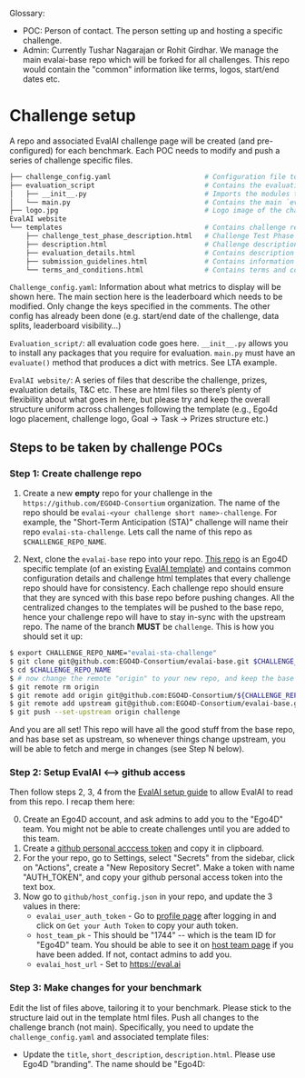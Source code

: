 Glossary:
- POC: Person of contact. The person setting up and hosting a specific challenge.
- Admin: Currently Tushar Nagarajan or Rohit Girdhar. We manage the main evalai-base repo which will be forked for all challenges. This repo would contain the "common" information like terms, logos, start/end dates etc.

# Challenge setup

A repo and associated EvalAI challenge page will be created (and pre-configured) for each benchmark. Each POC needs to modify and push a series of challenge specific files.

```bash
├── challenge_config.yaml                       # Configuration file to define challenge setup
├── evaluation_script                           # Contains the evaluation script
│   ├── __init__.py                             # Imports the modules that involve annotations loading etc
│   └── main.py                                 # Contains the main `evaluate()` method
├── logo.jpg                                    # Logo image of the challenge
EvalAI website
└── templates                                   # Contains challenge related HTML templates
    ├── challenge_test_phase_description.html   # Challenge Test Phase description template
    ├── description.html                        # Challenge description template
    ├── evaluation_details.html                 # Contains description about how submissions will be evaluated for each challenge phase
    ├── submission_guidelines.html              # Contains information about how to make submissions to the challenge
    └── terms_and_conditions.html               # Contains terms and conditions related to the challenge
```

`Challenge_config.yaml`: Information about what metrics to display will be shown here. The main section here is the leaderboard which needs to be modified. Only change the keys specified in the comments. The other config has already been done (e.g. start/end date of the challenge, data splits, leaderboard visibility…)

`Evaluation_script/`: all evaluation code goes here. `__init__.py` allows you to install any packages that you require for evaluation. `main.py` must have an `evaluate()` method that produces a dict with metrics. See LTA example.

`EvalAI website/`: A series of files that describe the challenge, prizes, evaluation details, T&C etc. These are html files so there’s plenty of flexibility about what goes in here, but please try and keep the overall structure uniform across challenges following the template (e.g., Ego4d logo placement, challenge logo, Goal -> Task -> Prizes structure etc.)


## Steps to be taken by challenge POCs

### Step 1: Create challenge repo

1. Create a new **empty** repo for your challenge in the `https://github.com/EGO4D-Consortium` organization. The name of the repo should be `evalai-<your challenge short name>-challenge`. For example, the "Short-Term Anticipation (STA)" challenge will name their repo `evalai-sta-challenge`. Lets call the name of this repo as `$CHALLENGE_REPO_NAME`.

2. Next, clone the `evalai-base` repo into your repo. [This repo](https://github.com/EGO4D-Consortium/evalai-base) is an Ego4D specific template (of an existing [EvalAI template](https://github.com/Cloud-CV/EvalAI-Starters)) and contains common configuration details and challenge html templates that every challenge repo should have for consistency. Each challenge repo should ensure that they are synced with this base repo before pushing changes. All the centralized changes to the templates will be pushed to the base repo, hence your challenge repo will have to stay in-sync with the upstream repo. The name of the branch **MUST** be `challenge`. This is how you should set it up:

```bash
$ export CHALLENGE_REPO_NAME="evalai-sta-challenge"
$ git clone git@github.com:EGO4D-Consortium/evalai-base.git $CHALLENGE_REPO_NAME
$ cd $CHALLENGE_REPO_NAME
$ # now change the remote "origin" to your new repo, and keep the base repo as "upstream"
$ git remote rm origin
$ git remote add origin git@github.com:EGO4D-Consortium/${CHALLENGE_REPO_NAME}.git
$ git remote add upstream git@github.com:EGO4D-Consortium/evalai-base.git
$ git push --set-upstream origin challenge
```

And you are all set! This repo will have all the good stuff from the base repo, and has base set as upstream, so whenever things change upstream, you will be able to fetch and merge in changes (see Step N below).


### Step 2: Setup EvalAI <--> github access
Then follow steps 2, 3, 4 from the [EvalAI setup guide](https://evalai.readthedocs.io/en/latest/host_challenge.html) to allow EvalAI to read from this repo. I recap them here:

0. Create an Ego4D account, and ask admins to add you to the "Ego4D" team. You might not be able to create challenges until you are added to this team.
1. Create a [github personal acccess token](https://docs.github.com/en/free-pro-team@latest/github/authenticating-to-github/creating-a-personal-access-token) and copy it in clipboard.
2. For the your repo, go to Settings, select "Secrets" from the sidebar, click on "Actions", create a "New Repository Secret". Make a token with name "AUTH_TOKEN", and copy your github personal access token into the text box.
3. Now go to `github/host_config.json` in your repo, and update the 3 values in there:
   - `evalai_user_auth_token` - Go to [profile page](https://eval.ai/web/profile) after logging in and click on `Get your Auth Token` to copy your auth token.
   - `host_team_pk` - This should be "1744" -- which is the team ID for "Ego4D" team. You should be able to see it on [host team page](https://eval.ai/web/challenge-host-teams) if you have been added. If not, contact admins to add you. 
   - `evalai_host_url` - Set to https://eval.ai


### Step 3: Make changes for your benchmark
Edit the list of files above, tailoring it to your benchmark. Please stick to the structure laid out in the template html files. Push all changes to the challenge branch (not main). Specifically, you need to update the `challenge_config.yaml` and associated template files:

- Update the `title`, `short_description`, `description.html`. Please use Ego4D "branding". The name should be "Ego4D: <title of your challenge>"
- Update the `evaluation_details.html`. It should contain the metrics that will appear on the leaderboard, and which metric will be used for ranking the submissions.
- Please do not change the terms and conditions or the logo.
- Update `submission_guidelines.html` and `leaderboard_description`
- Update the metric names, descriptions, which will be used to sort
- Please update `templates/challenge_test_phase_description.html`

After pushing, check the actions tab on github. If everything went well, the build would have succeeded. A successful build = changes show up on EvalAI challenge website.

### Step 4: Writing the evaluation script
Modify the `evaluate()` function in `evaluation_script/main.py` according to the benchmark definition. The evaluate function looks like this:
```
def evaluate(test_annotation_file, user_annotation_file, phase_codename, **kwargs):
    ...
```

`test_annotation_file` is the path to the ground truth test annotations, while `user_annotation_file` is the path to the file uploaded by the user for evaluation. Since we have only one test phase, `phase_codename` will always be `test` and can be ignored. The function must read these files, calculate relevant metrics and then return a dictionary of metrics as follows:
```python
output = {}
output['result'] = [
   {
       'test_split': {
           'Metric1': 123,
           'Metric2': 123,
           'Metric3': 123,
           'Total': 123,
       }
   }
]
```

For example, a simple version of the `main.py` script could look like this.
```python
import numpy as np
import json

def calculate_top1(scores, labels):
   # calculate top1 accuracy
   ...
   return acc_top1

def calculate_top5(scores, labels):
   # calculate top5 accuracy
   ...
   return acc_top5

def evaluate(test_annotation_file, user_annotation_file, phase_codename, **kwargs):
   gt_data = json.load(open(test_annotation_file, 'r'))
   pred_data = json.load(open(user_annotation_file, 'r'))

   output = {}
   output['result'] = [
      {
          'test_split': {
              'accuracy_top1': calculate_top1(pred_data['scores'], gt_data['labels']),
              'accuracy_top5': calculate_top5(pred_data['scores'], gt_data['labels']),,
          }
      }
   ]
   return output
```

Note: If your evaluation pipeline requires extra packages to be installed via pip, these can be specified in `evaluation_script/__init__.py` before importing `main`.
More info: https://evalai.readthedocs.io/en/latest/evaluation_scripts.html

### Step 5: Test evaluation script locally:
To test locally, place the ground truth annotations into the annotations directory `annotations/test_annotations_testsplit.json`. Do **NOT** push this file into the github repo. You will upload it via a CLI tool later. Also place a `submission.json` in the root directory. This is to represent the user generated submission. 

Link files in your evaluation directory into the local challenge dir
```bash
ln -s $PWD/evaluation_script/* challenge_data/challenge_1/
```
This is exactly the same job that will be run on EvalAI worker nodes so if it succeeds here, it should run there as well.
```bash
python -m worker.run
```

### Step 6: Upload GT annotations using the EvalAI CLI.
Install and set up the CLI. The `auth_token` is the same as the one in `github/host_config.json`.
```bash
$ pip install evalai
$ evalai set_token <auth_token>
```

Find your challenge ID and test phase ID.
```bash
$ evalai challenges --host

+------+------------------------------------------------+--------------------------------------------------+---------------------+----------------------+----------------------+
|  ID  |                     Title                      |                Short Description                 |       Creator       |      Start Date      |       End Date       |
+------+------------------------------------------------+--------------------------------------------------+---------------------+----------------------+----------------------+
| 1598 | Ego4D: Long term action anticipation challenge | Ego4D challenge on Long term action anticipation |        Ego4D        | 03/01/22 04:00:00 PM | 05/31/22 04:59:59 PM |
+------+------------------------------------------------+--------------------------------------------------+---------------------+----------------------+----------------------+

$ evalai challenge 1598 phases

+----------+------------+--------------+------------------------------------+
| Phase ID | Phase Name | Challenge ID |            Description             |
+----------+------------+--------------+------------------------------------+
|   3161   | Test Phase |     1598     | Test phase for the LTA challenge   |
+----------+------------+--------------+------------------------------------+
```

Upload test annotations for this phase. This is the file that will be passed to your `evaluate()` function in Step 4.
```bash
$ evalai challenge 1598 phase 3161 submit --file test_annotations_testsplit.json --annotation --large
```

NOTE: Please no not upload the test annotations directly to github. Use the CLI tool to ensure that they only exist on the EvalAI servers.
NOTE 2: If you update your challenge, you might have to upload these annotations again through the CLI.

### Step 7: Make a baseline submission
To test your setup and report your baseline results, we need to make a submission using your baseline code to generate a submission JSON and upload it through the EvalAI system. Once submitted, make it public on the leaderboard, and mark it as a "baseline" by going to your submissions. It will show up on the leadboard with a "B" to denote that this is the official baseline ([example here](https://eval.ai/web/challenges/challenge-page/802/leaderboard/2195)). You might have to create a participant team before you see the submit option appears. Please make sure to submit a baseline, as without it, no participant will be eligible for prizes (as per our rules, they must outperform the baseline on the "primary" metric to be eligible). For debugging, you might want to increase the `max_submissions_per_day` field in the `challenge_config.yaml` so you can make multiple submissions until things work. Do remember to set it back to the default after.
    
    
### Step N: Sync-ing your repo to the upstream

This will be required to be done whenever the admins change something like challenge start/end dates, high-level templates, terms and conditions etc. Those fields are supposed to be only controlled by the base repo and you should not edit them yourself (or risk running into merge conflicts!!) Here is how you can update your repo to the base repo when asked:

```bash
$ git remote -v  # Check your remotes are setup correctly; it should look something like this
origin	git@github.com:EGO4D-Consortium/${CHALLENGE_REPO_NAME}.git (fetch)
origin	git@github.com:EGO4D-Consortium/${CHALLENGE_REPO_NAME}.git (push)
upstream	git@github.com:EGO4D-Consortium/evalai-base.git (fetch)
upstream	git@github.com:EGO4D-Consortium/evalai-base.git (push)
$ git fetch upstream
$ git rebase upstream/challenge
$ # Ideally there shouldn't be any merge conflicts. If there are, fix them (you likely changed something that should only be changed in base)
$ git push origin challenge
```

You challenge will be rebuilt and updated with the latest updates on the base repo.


### More info
EvalAI docs: https://evalai.readthedocs.io/en/latest/

